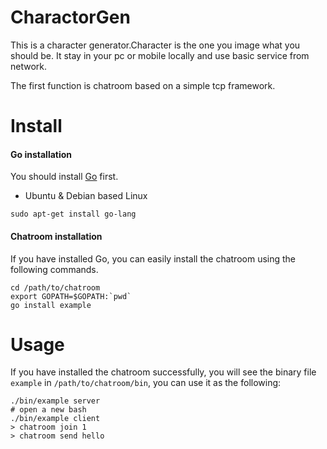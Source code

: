 # CharactorGen
This is a character generator.Character is the one you image what you should be. It stay in your pc or mobile locally and use basic service from network.

The first function is chatroom based on a simple tcp framework.

# Install
#### Go installation
You should install [Go](http://golang.org) first.
- Ubuntu & Debian based Linux
```shell
sudo apt-get install go-lang
```

#### Chatroom installation
If you have installed Go, you can easily install the chatroom using the following commands.
```shell
cd /path/to/chatroom
export GOPATH=$GOPATH:`pwd`
go install example
```

# Usage
If you have installed the chatroom successfully, you will see the binary file `example` in
`/path/to/chatroom/bin`, you can use it as the following:
```shell
./bin/example server
# open a new bash
./bin/example client
> chatroom join 1
> chatroom send hello
```
